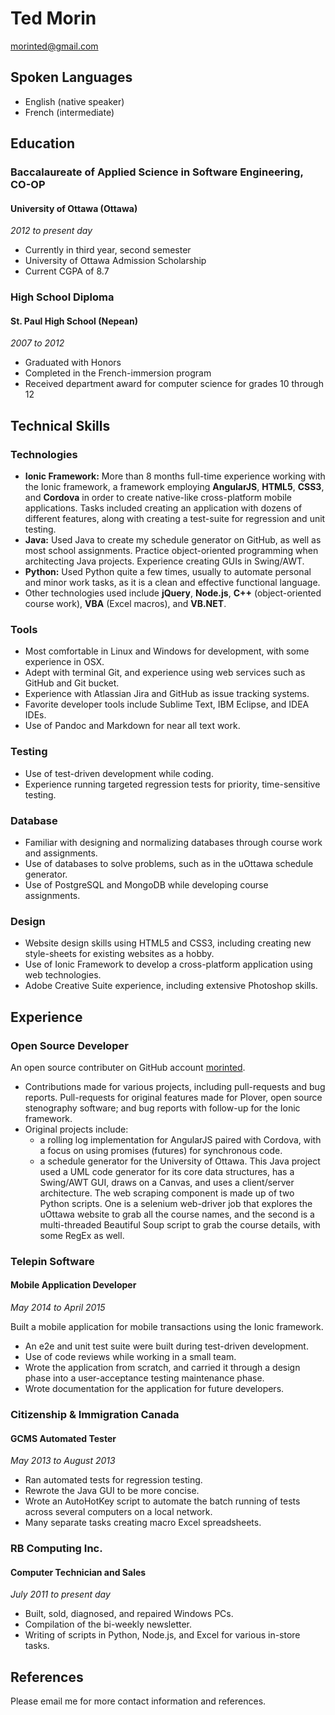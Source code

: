 # Ted Morin

<morinted@gmail.com>

## Spoken Languages

- English (native speaker)
- French (intermediate)

## Education

### Baccalaureate of Applied Science in Software Engineering, CO-OP

#### University of Ottawa (Ottawa)

*2012 to present day*

- Currently in third year, second semester
- University of Ottawa Admission Scholarship
- Current CGPA of 8.7
 
### High School Diploma

#### St. Paul High School (Nepean)

*2007 to 2012*

- Graduated with Honors
- Completed in the French-immersion program
- Received department award for computer science for grades 10 through 12

## Technical Skills

### Technologies

- **Ionic Framework:** More than 8 months full-time experience working with the
  Ionic framework, a framework employing **AngularJS**, **HTML5**, **CSS3**, and
  **Cordova** in order to create native-like cross-platform mobile applications.
  Tasks included creating an application with dozens of different features,
  along with creating a test-suite for regression and unit testing.
- **Java:** Used Java to create my schedule generator on GitHub, as well as
  most school assignments. Practice object-oriented programming when
  architecting Java projects. Experience creating GUIs in Swing/AWT. 
- **Python:** Used Python quite a few times, usually to automate personal and
  minor work tasks, as it is a clean and effective functional language.
- Other technologies used include **jQuery**, **Node.js**, **C++**
  (object-oriented course work), **VBA** (Excel macros), and **VB.NET**.

### Tools

- Most comfortable in Linux and Windows for development, with some experience
  in OSX.
- Adept with terminal Git, and experience using web services such as GitHub and
  Git bucket.
- Experience with Atlassian Jira and GitHub as issue tracking systems.
- Favorite developer tools include Sublime Text, IBM Eclipse, and IDEA IDEs.
- Use of Pandoc and Markdown for near all text work.

### Testing

- Use of test-driven development while coding.
- Experience running targeted regression tests for priority, time-sensitive
  testing.

### Database

- Familiar with designing and normalizing databases through course work and
  assignments.
- Use of databases to solve problems, such as in the uOttawa schedule generator.
- Use of PostgreSQL and MongoDB while developing course assignments.

### Design

- Website design skills using HTML5 and CSS3, including creating new
  style-sheets for existing websites as a hobby.
- Use of Ionic Framework to develop a cross-platform application using web
  technologies.
- Adobe Creative Suite experience, including extensive Photoshop skills.

## Experience

### Open Source Developer

An open source contributer on GitHub account
[morinted](https://github.com/morinted).

- Contributions made for various projects, including pull-requests and bug
  reports. Pull-requests for original features made for Plover, open source
  stenography software; and bug reports with follow-up for the Ionic framework.
- Original projects include:
    * a rolling log implementation for AngularJS paired with Cordova, with a
      focus on using promises (futures) for synchronous code.
    * a schedule generator for the University of Ottawa. This Java project used
      a UML code generator for its core data structures, has a Swing/AWT GUI,
      draws on a Canvas, and uses a client/server architecture. The web scraping
      component is made up of two Python scripts. One is a selenium web-driver
      job that explores the uOttawa website to grab all the course names, and
      the second is a multi-threaded Beautiful Soup script to grab the course
      details, with some RegEx as well.

### Telepin Software

#### Mobile Application Developer

*May 2014 to April 2015*

Built a mobile application for mobile transactions using the Ionic framework.
 
- An e2e and unit test suite were built during test-driven development.
- Use of code reviews while working in a small team.
- Wrote the application from scratch, and carried it through a design phase into
  a user-acceptance testing maintenance phase.
- Wrote documentation for the application for future developers.

### Citizenship & Immigration Canada

#### GCMS Automated Tester

*May 2013 to August 2013*

- Ran automated tests for regression testing.
- Rewrote the Java GUI to be more concise.
- Wrote an AutoHotKey script to automate the batch running of tests across
several computers on a local network.
- Many separate tasks creating macro Excel spreadsheets.

### RB Computing Inc.

#### Computer Technician and Sales

*July 2011 to present day*

- Built, sold, diagnosed, and repaired Windows PCs.
- Compilation of the bi-weekly newsletter.
- Writing of scripts in Python, Node.js, and Excel for various in-store tasks.

## References

Please email me for more contact information and references.